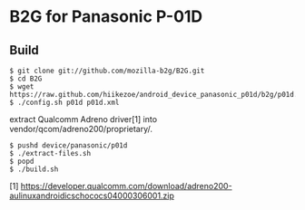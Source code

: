 # B2G for Panasonic P-01D

## Build

    $ git clone git://github.com/mozilla-b2g/B2G.git
    $ cd B2G
    $ wget https://raw.github.com/hiikezoe/android_device_panasonic_p01d/b2g/p01d.xml
    $ ./config.sh p01d p01d.xml

extract Qualcomm Adreno driver[1] into vendor/qcom/adreno200/proprietary/.

    $ pushd device/panasonic/p01d
    $ ./extract-files.sh
    $ popd
    $ ./build.sh


[1] https://developer.qualcomm.com/download/adreno200-aulinuxandroidicschococs04000306001.zip
